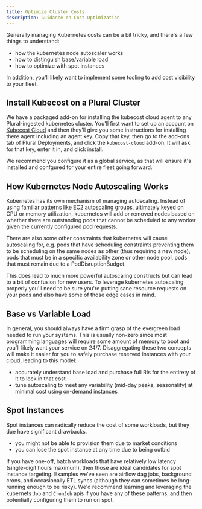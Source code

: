 ```yaml
---
title: Optimize Cluster Costs
description: Guidance on Cost Optimization
---
```


Generally managing Kubernetes costs can be a bit tricky, and there's a few things to understand:

- how the kubernetes node autoscaler works
- how to distinguish base/variable load
- how to optimize with spot instances

In addition, you'll likely want to implement some tooling to add cost visibility to your fleet.

## Install Kubecost on a Plural Cluster

We have a packaged add-on for installing the kubecost cloud agent to any Plural-ingested kubernetes cluster. You'll first want to set up an account on [Kubecost Cloud](https://www.kubecost.com/products/kubecost-cloud/) and then they'll give you some instructions for installing there agent including an agent key. Copy that key, then go to the add-ons tab of Plural Deployments, and click the `kubecost-cloud` add-on. It will ask for that key, enter it in, and click install.

We recommend you configure it as a global service, as that will ensure it's installed and confgured for your entire fleet going forward.

## How Kubernetes Node Autoscaling Works

Kubernetes has its own mechanism of managing autoscaling. Instead of using familiar patterns like EC2 autoscaling groups, ultimately keyed on CPU or memory utilization, kubernetes will add or removed nodes based on whether there are outstanding pods that cannot be scheduled to any worker given the currently configured pod requests.

There are also some other constraints that kubernetes will cause autoscaling for, e.g. pods that have scheduling constraints preventing them to be scheduling on the same nodes as other (thus requiring a new node), pods that must be in a specific availability zone or other node pool, pods that must remain due to a PodDisruptionBudget.

This does lead to much more powerful autoscaling constructs but can lead to a bit of confusion for new users. To leverage kubernetes autoscaling properly you'll need to be sure you're putting sane resource requests on your pods and also have some of those edge cases in mind.

## Base vs Variable Load

In general, you should always have a firm grasp of the evergreen load needed to run your systems. This is usually non-zero since most programming languages will require some amount of memory to boot and you'll likely want your service on 24/7. Disaggregating these two concepts will make it easier for you to safely purchase reserved instances with your cloud, leading to this model:

- accurately understand base load and purchase full RIs for the entirety of it to lock in that cost
- tune autoscaling to meet any variability (mid-day peaks, seasonality) at minimal cost using on-demand instances

## Spot Instances

Spot instances can radically reduce the cost of some workloads, but they due have significant drawbacks.

- you might not be able to provision them due to market conditions
- you can lose the spot instance at any time due to being outbid

If you have one-off, batch workloads that have relatively low latency (single-digit hours maximum), then those are ideal candidates for spot instance targeting. Examples we've seen are airflow dag jobs, background crons, and occasionally ETL syncs (although they can sometimes be long-running enough to be risky). We'd recommend learning and leveraging the kubernets `Job` and `CronJob` apis if you have any of these patterns, and then potentially configuring them to run on spot.
